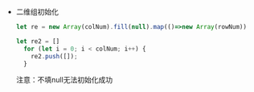 * 二维组初始化

  ```javascript
  let re = new Array(colNum).fill(null).map(()=>new Array(rowNum))
  
  let re2 = []
    for (let i = 0; i < colNum; i++) {
      re2.push([]);
    }
  ```

  注意：不填null无法初始化成功<br>
  [](image/note1.png)
  


